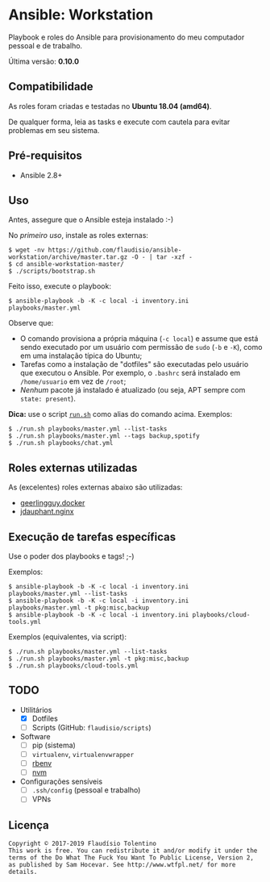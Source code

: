 # Ansible: Workstation

Playbook e roles do Ansible para provisionamento do meu computador pessoal e de
trabalho.

Última versão: **0.10.0**

## Compatibilidade

As roles foram criadas e testadas no **Ubuntu 18.04 (amd64)**.

De qualquer forma, leia as tasks e execute com cautela para evitar problemas em seu sistema.

## Pré-requisitos

- Ansible 2.8+

## Uso

Antes, assegure que o Ansible esteja instalado :-)

No _primeiro uso_, instale as roles externas:

```console
$ wget -nv https://github.com/flaudisio/ansible-workstation/archive/master.tar.gz -O - | tar -xzf -
$ cd ansible-workstation-master/
$ ./scripts/bootstrap.sh
```

Feito isso, execute o playbook:

```console
$ ansible-playbook -b -K -c local -i inventory.ini playbooks/master.yml
```

Observe que:

- O comando provisiona a própria máquina (`-c local`) e assume que está sendo executado
  por um usuário com permissão de `sudo` (`-b` e `-K`), como em uma instalação típica
  do Ubuntu;
- Tarefas como a instalação de "dotfiles" são executadas pelo usuário que executou
  o Ansible. Por exemplo, o `.bashrc` será instalado em `/home/usuario` em vez de
  `/root`;
- _Nenhum_ pacote já instalado é atualizado (ou seja, APT sempre com `state: present`).

**Dica:** use o script [`run.sh`](run.sh) como alias do comando acima. Exemplos:

```console
$ ./run.sh playbooks/master.yml --list-tasks
$ ./run.sh playbooks/master.yml --tags backup,spotify
$ ./run.sh playbooks/chat.yml
```

## Roles externas utilizadas

As (excelentes) roles externas abaixo são utilizadas:

- [geerlingguy.docker](https://github.com/geerlingguy/ansible-role-docker)
- [jdauphant.nginx](https://github.com/jdauphant/ansible-role-nginx)

## Execução de tarefas específicas

Use o poder dos playbooks e tags! ;-)

Exemplos:

```console
$ ansible-playbook -b -K -c local -i inventory.ini playbooks/master.yml --list-tasks
$ ansible-playbook -b -K -c local -i inventory.ini playbooks/master.yml -t pkg:misc,backup
$ ansible-playbook -b -K -c local -i inventory.ini playbooks/cloud-tools.yml
```

Exemplos (equivalentes, via script):

```console
$ ./run.sh playbooks/master.yml --list-tasks
$ ./run.sh playbooks/master.yml -t pkg:misc,backup
$ ./run.sh playbooks/cloud-tools.yml
```

## TODO

- Utilitários
  - [x] Dotfiles
  - [ ] Scripts (GitHub: `flaudisio/scripts`)

- Software
  - [ ] pip (sistema)
  - [ ] `virtualenv`, `virtualenvwrapper`
  - [ ] [rbenv](https://github.com/rbenv/rbenv#installation)
  - [ ] [nvm](https://github.com/creationix/nvm#manual-install)

- Configurações sensíveis
  - [ ] `.ssh/config` (pessoal e trabalho)
  - [ ] VPNs

## Licença

```
Copyright © 2017-2019 Flaudísio Tolentino
This work is free. You can redistribute it and/or modify it under the
terms of the Do What The Fuck You Want To Public License, Version 2,
as published by Sam Hocevar. See http://www.wtfpl.net/ for more details.
```
